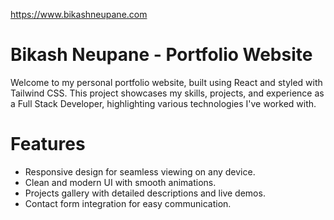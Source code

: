 https://www.bikashneupane.com

# Bikash Neupane - Portfolio Website

Welcome to my personal portfolio website, built using React and styled with Tailwind CSS. This project showcases my skills, projects, and experience as a Full Stack Developer, highlighting various technologies I've worked with.

# Features

- Responsive design for seamless viewing on any device.
- Clean and modern UI with smooth animations.
- Projects gallery with detailed descriptions and live demos.
- Contact form integration for easy communication.

